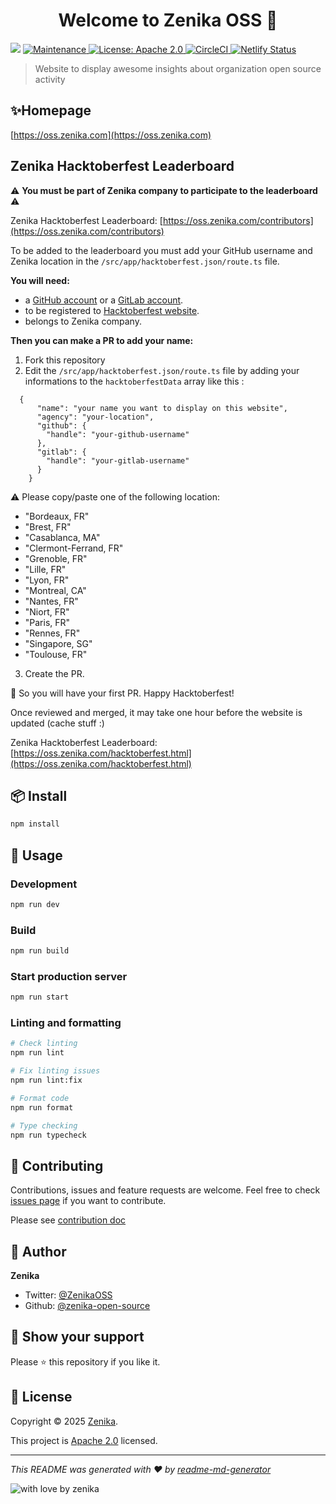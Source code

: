 <h1 align="center">Welcome to Zenika OSS 👋</h1>
<p>
  <img src="https://img.shields.io/badge/version-2.0.0-blue.svg?cacheSeconds=2592000" />
  <a href="https://github.com/zenika-open-source/insights-website/graphs/commit-activity">
    <img alt="Maintenance" src="https://img.shields.io/badge/Maintained%3F-yes-green.svg" target="_blank" />
  </a>
  <a href="https://github.com/zenika-open-source/insights-website/blob/master/LICENSE">
    <img alt="License: Apache 2.0" src="https://img.shields.io/badge/License-Apache 2.0-yellow.svg" target="_blank" />
  </a>
  <a href="https://circleci.com/gh/zenika-open-source/oss.zenika.com/tree/main">
    <img alt="CircleCI" src="https://circleci.com/gh/zenika-open-source/oss.zenika.com/tree/main.svg?style=svg" target="_blank" />
  </a>
  <a href="https://app.netlify.com/sites/zenika-open-source-insights/deploys">
    <img alt="Netlify Status" src="https://api.netlify.com/api/v1/badges/44effe10-3635-426d-899d-984201fa828a/deploy-status" target="_blank" />
  </a>
</p>

> Website to display awesome insights about organization open source activity

## ✨Homepage

[https://oss.zenika.com](https://oss.zenika.com)

## Zenika Hacktoberfest Leaderboard

⚠️ **You must be part of Zenika company to participate to the leaderboard** ⚠️

Zenika Hacktoberfest Leaderboard: [https://oss.zenika.com/contributors](https://oss.zenika.com/contributors)

To be added to the leaderboard you must add your GitHub username and Zenika location in the `/src/app/hacktoberfest.json/route.ts` file.

**You will need:**

- a [GitHub account](https://github.com) or a [GitLab account](https://gitlab.com/).
- to be registered to [Hacktoberfest website](https://hacktoberfest.digitalocean.com/).
- belongs to Zenika company.

**Then you can make a PR to add your name:**

1. Fork this repository
2. Edit the `/src/app/hacktoberfest.json/route.ts` file by adding your informations to the `hacktoberfestData` array like this :

```
  {
      "name": "your name you want to display on this website",
      "agency": "your-location",
      "github": {
        "handle": "your-github-username"
      },
      "gitlab": {
        "handle": "your-gitlab-username"
      }
    }
```

⚠️ Please copy/paste one of the following location:

- "Bordeaux, FR"
- "Brest, FR"
- "Casablanca, MA"
- "Clermont-Ferrand, FR"
- "Grenoble, FR"
- "Lille, FR"
- "Lyon, FR"
- "Montreal, CA"
- "Nantes, FR"
- "Niort, FR"
- "Paris, FR"
- "Rennes, FR"
- "Singapore, SG"
- "Toulouse, FR"

3. Create the PR.

🎉 So you will have your first PR. Happy Hacktoberfest!

Once reviewed and merged, it may take one hour before the website is updated (cache stuff :)

Zenika Hacktoberfest Leaderboard: [https://oss.zenika.com/hacktoberfest.html](https://oss.zenika.com/hacktoberfest.html)

## 📦 Install

```sh
npm install
```

## 🚀 Usage

### Development

```sh
npm run dev
```

### Build

```sh
npm run build
```

### Start production server

```sh
npm run start
```

### Linting and formatting

```sh
# Check linting
npm run lint

# Fix linting issues
npm run lint:fix

# Format code
npm run format

# Type checking
npm run typecheck
```

## 🤝 Contributing

Contributions, issues and feature requests are welcome. Feel free to check [issues page](https://github.com/zenika-open-source/insights-website/issues) if you want to contribute.

Please see [contribution doc](./docs/CONTRIBUTING.md)

## 👤 Author

**Zenika**

- Twitter: [@ZenikaOSS](https://twitter.com/ZenikaOSS)
- Github: [@zenika-open-source](https://github.com/zenika-open-source)

## 🙏 Show your support

Please ⭐️ this repository if you like it.

## 📝 License

Copyright © 2025 [Zenika](https://github.com/zenika-open-source).

This project is [Apache 2.0](https://github.com/zenika-open-source/insights-website/blob/master/LICENSE) licensed.

---

_This README was generated with ❤️ by [readme-md-generator](https://github.com/kefranabg/readme-md-generator)_

![with love by zenika](https://img.shields.io/badge/With%20%E2%9D%A4%EF%B8%8F%20by-Zenika-b51432.svg?link=https://oss.zenika.com)
